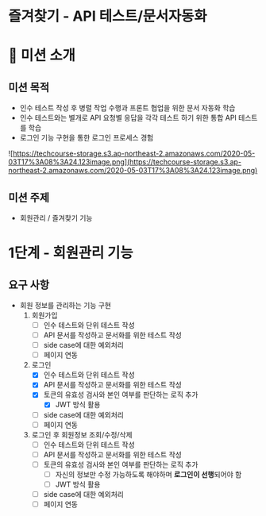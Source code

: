 # 즐겨찾기 - API 테스트/문서자동화

# 🤔 미션 소개

## 미션 목적

- 인수 테스트 작성 후 병렬 작업 수행과 프론트 협업을 위한 문서 자동화 학습
- 인수 테스트와는 별개로 API 요청별 응답을 각각 테스트 하기 위한 통합 API 테스트를 학습
- 로그인 기능 구현을 통한 로그인 프로세스 경험

![https://techcourse-storage.s3.ap-northeast-2.amazonaws.com/2020-05-03T17%3A08%3A24.123image.png](https://techcourse-storage.s3.ap-northeast-2.amazonaws.com/2020-05-03T17%3A08%3A24.123image.png)

## 미션 주제

- 회원관리 / 즐겨찾기 기능

# 1단계 - 회원관리 기능

## 요구 사항

- 회원 정보를 관리하는 기능 구현
    1. 회원가입
        - [ ] 인수 테스트와 단위 테스트 작성
        - [ ] API 문서를 작성하고 문서화를 위한 테스트 작성
        - [ ] side case에 대한 예외처리
        - [ ] 페이지 연동
    2. 로그인
        - [x] 인수 테스트와 단위 테스트 작성
        - [x] API 문서를 작성하고 문서화를 위한 테스트 작성
        - [x] 토큰의 유효성 검사와 본인 여부를 판단하는 로직 추가
            - [x] JWT 방식 활용
        - [ ] side case에 대한 예외처리
        - [ ] 페이지 연동
    3. 로그인 후 회원정보 조회/수정/삭제
        - [ ] 인수 테스트와 단위 테스트 작성
        - [ ] API 문서를 작성하고 문서화를 위한 테스트 작성
        - [ ] 토큰의 유효성 검사와 본인 여부를 판단하는 로직 추가
            - [ ] 자신의 정보만 수정 가능하도록 해야하며 **로그인이 선행**되어야 함
            - [ ] JWT 방식 활용
        - [ ] side case에 대한 예외처리
        - [ ] 페이지 연동
